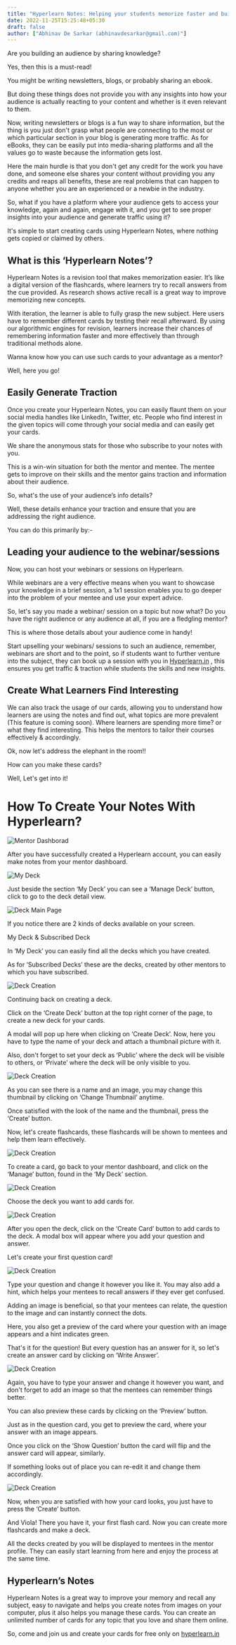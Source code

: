 ```yaml
---
title: "Hyperlearn Notes: Helping your students memorize faster and building a conversion funnel on the side"
date: 2022-11-25T15:25:48+05:30
draft: false
author: ["Abhinav De Sarkar (abhinavdesarkar@gmail.com)"]
---
```


Are you building an audience by sharing knowledge?

Yes, then this is a must-read!

You might be writing newsletters, blogs, or probably sharing an ebook.

But doing these things does not provide you with any insights into how your audience is actually reacting to your content and whether is it even relevant to them.

Now, writing newsletters or blogs is a fun way to share information, but the thing is you just don't grasp what people are connecting to the most or which particular section in your blog is generating more traffic. As for eBooks, they can be easily put into media-sharing platforms and all the values go to waste because the information gets lost.

Here the main hurdle is that you don't get any credit for the work you have done, and someone else shares your content without providing you any credits and reaps all benefits, these are real problems that can happen to anyone whether you are an experienced or a newbie in the industry.

So, what if you have a platform where your audience gets to access your knowledge, again and again, engage with it, and you get to see proper insights into your audience and generate traffic using it?

It's simple to start creating cards using Hyperlearn Notes, where nothing gets copied or claimed by others.

## **What is this ‘Hyperlearn Notes’?**

Hyperlearn Notes is a revision tool that makes memorization easier. It’s like a digital version of the flashcards, where learners try to recall answers from the cue provided. As research shows active recall is a great way to improve memorizing new concepts.

With iteration, the learner is able to fully grasp the new subject. Here users have to remember different cards by testing their recall afterward. By using our algorithmic engines for revision, learners increase their chances of remembering information faster and more effectively than through traditional methods alone.

Wanna know how you can use such cards to your advantage as a mentor?

Well, here you go!

## **Easily Generate Traction**

Once you create your Hyperlearn Notes, you can easily flaunt them on your social media handles like LinkedIn, Twitter, etc. People who find interest in the given topics will come through your social media and can easily get your cards.

We share the anonymous stats for those who subscribe to your notes with you.

This is a win-win situation for both the mentor and mentee. The mentee gets to improve on their skills and the mentor gains traction and information about their audience.

So, what's the use of your audience’s info details?

Well, these details enhance your traction and ensure that you are addressing the right audience.

You can do this primarily by:-

## Leading your audience to the webinar/sessions

Now, you can host your webinars or sessions on Hyperlearn. 

While webinars are a very effective means when you want to showcase your knowledge in a brief session, a 1x1 session enables you to go deeper into the problem of your mentee and use your expert advice.

So, let's say you made a webinar/ session on a topic but now what? Do you have the right audience or any audience at all, if you are a fledgling mentor?

This is where those details about your audience come in handy!

Start upselling your webinars/ sessions to such an audience, remember, webinars are short and to the point, so if students want to further venture into the subject, they can book up a session with you in [Hyperlearn.in](http://Hyperlearn.in) , this ensures you get traffic & traction while students the skills and new insights.

## Create What Learners Find Interesting

We can also track the usage of our cards, allowing you to understand how learners are using the notes and find out, what topics are more prevalent (This feature is coming soon). Where learners are spending more time? or what they find interesting. This helps the mentors to tailor their courses effectively & accordingly.

Ok, now let's address the elephant in the room!!

How can you make these cards?

Well, Let's get into it!

# How To Create Your Notes With Hyperlearn?

![Mentor Dashborad](/blog/Mentor_Dashboard_(1).png)

After you have successfully created a Hyperlearn account, you can easily make notes from your mentor dashboard.

![My Deck](/blog/my_deck.png)

Just beside the section ‘My Deck’ you can see a ‘Manage Deck’ button, click to go to the deck detail view.

![Deck Main Page](/blog/deck_main_page_(1).png)

If you notice there are 2 kinds of decks available on your screen.

My Deck & Subscribed Deck

In ‘My Deck’ you can easily find all the decks which you have created.

As for ‘Subscribed Decks’ these are the decks, created by other mentors to which you have subscribed.


![Deck Creation](/blog/deck_creation1.png)

Continuing back on creating a deck.

Click on the ‘Create Deck’ button at the top right corner of the page, to create a new deck for your cards.

A modal will pop up here when clicking on ‘Create Deck’. Now, here you have to type the name of your deck and attach a thumbnail picture with it.

Also, don't forget to set your deck as ‘Public’ where the deck will be visible to others, or ‘Private’ where the deck will be only visible to you.

![Deck Creation](/blog/deck_creation2.png)

As you can see there is a name and an image, you may change this thumbnail by clicking on ‘Change Thumbnail’ anytime.

Once satisfied with the look of the name and the thumbnail, press the ‘Create’ button.

Now, let's create flashcards, these flashcards will be shown to mentees and help them learn effectively.

![Deck Creation](/blog/deck_creation3.png)

To create a card, go back to your mentor dashboard, and click on the ‘Manage’ button, found in the ‘My Deck’ section.

![Deck Creation](/blog/deck_creation4.png)

Choose the deck you want to add cards for.

![Deck Creation](/blog/deck_creation5.png)

After you open the deck, click on the ‘Create Card’ button to add cards to the deck. A modal box will appear where you add your question and answer. 

Let's create your first question card!

![Deck Creation](/blog/deck_creation6.png)

Type your question and change it however you like it. You may also add a hint, which helps your mentees to recall answers if they ever get confused.

Adding an image is beneficial, so that your mentees can relate, the question to the image and can instantly connect the dots.

Here, you also get a preview of the card where your question with an image appears and a hint indicates green.

That's it for the question! But every question has an answer for it, so let's create an answer card by clicking on ‘Write Answer’.

![Deck Creation](/blog/deck_creation7.png)

Again, you have to type your answer and change it however you want, and don't forget to add an image so that the mentees can remember things better.

You can also preview these cards by clicking on the ‘Preview’ button.

Just as in the question card, you get to preview the card, where your answer with an image appears.

Once you click on the ‘Show Question’ button the card will flip and the answer card will appear, similarly.

If something looks out of place you can re-edit it and change them accordingly.

![Deck Creation](/blog/deck_creation8.png)

Now, when you are satisfied with how your card looks, you just have to press the ‘Create’ button.

And Viola! There you have it, your first flash card. Now you can create more flashcards and make a deck.

All the decks created by you will be displayed to mentees in the mentor profile. They can easily start learning from here and enjoy the process at the same time.

## **Hyperlearn’s Notes**

Hyperlearn Notes is a great way to improve your memory and recall any subject, easy to navigate and helps you create notes from images on your computer, plus it also helps you manage these cards. You can create an unlimited number of cards for any topic that you love and share them online.

So, come and join us and create your cards for free only on [hyperlearn.in](http://hyperlearn.in/)





